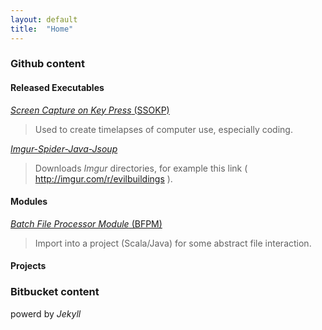 ```yaml
---
layout: default
title:  "Home"
---
```


### Github content
#### Released Executables


[*Screen Capture on Key Press* (SSOKP)](https://github.com/HugoRiggs/SSOKP/releases)
> Used to create timelapses of computer use, especially coding.

[*Imgur-Spider-Java-Jsoup*](https://github.com/HugoRiggs/ImgurSpider-Java-Jsoup/releases)
> Downloads *Imgur* directories, for example this link ( http://imgur.com/r/evilbuildings ).

#### Modules

[*Batch File Processor Module* (BFPM)](https://github.com/HugoRiggs/BatchFileProcessorModule)
> Import into a project (Scala/Java) for some abstract file interaction.

#### Projects

### Bitbucket content




powerd by *Jekyll*
